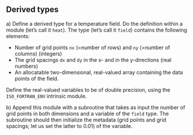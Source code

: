 ## Derived types

a) Define a derived type for a temperature field. Do the definition within a
module (let’s call it `heat`). The type (let’s call it `field`) contains the following elements: 

 - Number of grid points `nx` (=number of rows) and `ny` (=number of columns) (integers)
 - The grid spacings `dx` and `dy` in the x- and in the y-directions (real numbers)
 - An allocatable two-dimensional, real-valued array containing the data points 
  of the field. 

Define the real-valued variables to be of double precision, using the 
`ISO_FORTRAN_ENV` intrinsic module. 

b) Append this module with a subroutine that takes as input the number of
grid points in both dimensions and a variable of the `field` type. The
subroutine should then initialize the metadata (grid points and grid 
spacings; let us set the latter to 0.01) of the variable.



